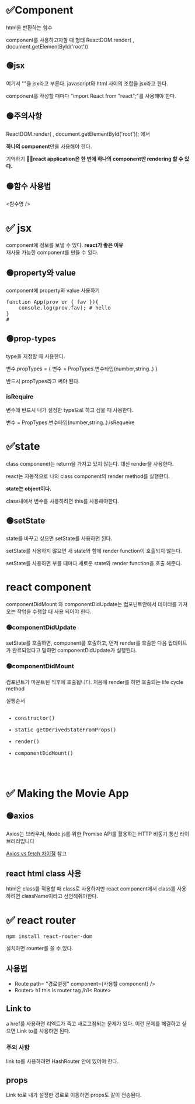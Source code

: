 # ✅Component

html을 반환하는 함수

component를 사용하고자할 때 형태
ReactDOM.render( <App />, document.getElementById('root'))

## 🟢<strong>jsx</strong></br>

여기서 "<App />"을 jsx라고 부른다. javascript와 html 사이의 조합을 jsx라고 한다.

component를 작성할 때마다 "import React from "react";"를 사용해야 한다.

## 🟢주의사항

ReactDOM.render( <App />, document.getElementById('root')); 에서

<strong>하나의 component</strong>만을 사용해야 한다.

기억하기 ✍🏻<strong>react application은 한 번에 하나의 component만 rendering 할 수 있다.</strong>

## 🟢함수 사용법

<함수명 />

# ✅ jsx

component에 정보를 보낼 수 있다.
<strong>react가 좋은 이유</strong><br>
재사용 가능한 component를 만들 수 있다.

## 🟢property와 value

component에 property와 value 사용하기

<pre>
function App(prov or { fav }){
    console.log(prov.fav); # hello
}
#<App fav = "hello"/>
</pre>

## 🟢prop-types

type을 지정할 때 사용한다.

변수.propTypes = {
변수 = PropTypes.변수타입(number,string..)
}

반드시 propTypes라고 써야 된다.

### isRequire

변수에 반드시 내가 설정한 type으로 하고 싶을 때 사용한다.

변수 = PropTypes.변수타입(number,string..).isRequeire

# ✅state

class componenet는 return을 가지고 있지 않는다. 대신 render을 사용한다.

react는 자동적으로 나의 class component의 render method를 실행한다.

<strong>state는 object이다.</strong>

class내에서 변수를 사용하려면 this를 사용해야한다.

## 🟢setState

state를 바꾸고 싶으면 setState를 사용하면 된다.

setState를 사용하지 않으면 새 state와 함께 render function이 호출되지 않는다.

setState를 사용하면 부를 때마다 새로운 state와 render function을 호출 해준다.

# react component
componentDidMount 와 componentDidUpdate는 컴포넌트안에서 데이터를 가져오는 작업을 수행할 때 사용 되어야 한다.

### 🟢componentDidUpdate

setState를 호출하면, component를 호출하고, 먼저 render를 호출한 다음 업데이트가 완료되었다고 말하면
componentDidUpdate가 실행된다.

### 🟢componentDidMount

컴포넌트가 마운트된 직후에 호출됩니다.
처음에 render를 하면 호출되는 life cycle method

<pre>
실행순서
<ul>
<li>constructor()</li>
<li>static getDerivedStateFromProps()</li>
<li>render()</li>
<li>componentDidMount()</li>
</ul>
</pre>

# ✅ Making the Movie App

## 🟢axios

Axios는 브라우저, Node.js를 위한 Promise API를 활용하는 HTTP 비동기 통신 라이브러리입니다</br>

<a href="https://www.geeksforgeeks.org/difference-between-fetch-and-axios-js-for-making-http-requests">Axios vs fetch 차이점</a>  참고

## react html class 사용

html은 class를 적용할 때 class로 사용하지만 react component에서 class를 사용하려면 className이라고 선언해줘야한다.

# ✅ react router
<pre>
npm install react-router-dom
</pre>
설치하면 rounter를 쓸 수 있다.

## 사용법
<ul>
    <li>Route path= "경로설정" component={사용할 component} /></li>
    <li>Router> h1 this is router tag /h1< Route></li>
</ul>

## Link to
a href를 사용하면 리엑트가 죽고 새로고침되는 문제가 있다. 이런 문제를 해결하고 싶으면 Link to를 사용하면 된다.


### 주의 사항
link to를 사용하려면 HashRouter 안에 있어야 한다.

## props
Link to로 내가 설정한 경로로 이동하면 props도 같이 전송된다.
